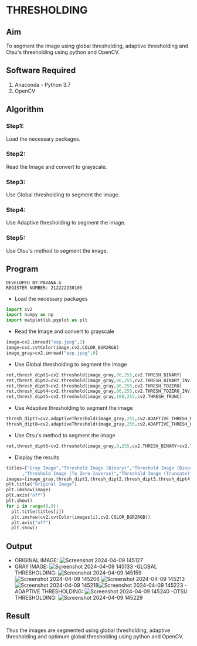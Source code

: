 # THRESHOLDING
## Aim
To segment the image using global thresholding, adaptive thresholding and Otsu's thresholding using python and OpenCV.

## Software Required
1. Anaconda - Python 3.7
2. OpenCV

## Algorithm

### Step1:
Load the necessary packages.
### Step2:
Read the Image and convert to grayscale.
### Step3:
Use Global thresholding to segment the image.
### Step4:
Use Adaptive thresholding to segment the image.
### Step5:
 Use Otsu's method to segment the image.
## Program
```
DEVELOPED BY:PAVANA.G
REGISTER NUMBER: 212222230105
```
- Load the necessary packages
```python
import cv2
import numpy as np
import matplotlib.pyplot as plt
```
- Read the Image and convert to grayscale
```python
image=cv2.imread("exp.jpeg",1)
image=cv2.cvtColor(image,cv2.COLOR_BGR2RGB)
image_gray=cv2.imread("exp.jpeg",0)
```
- Use Global thresholding to segment the image
```python
ret,thresh_dipt1=cv2.threshold(image_gray,86,255,cv2.THRESH_BINARY)
ret,thresh_dipt2=cv2.threshold(image_gray,86,255,cv2.THRESH_BINARY_INV)
ret,thresh_dipt3=cv2.threshold(image_gray,86,255,cv2.THRESH_TOZERO)
ret,thresh_dipt4=cv2.threshold(image_gray,86,255,cv2.THRESH_TOZERO_INV)
ret,thresh_dipt5=cv2.threshold(image_gray,100,255,cv2.THRESH_TRUNC)
```
- Use Adaptive thresholding to segment the image
```python
thresh_dipt7=cv2.adaptiveThreshold(image_gray,255,cv2.ADAPTIVE_THRESH_MEAN_C,cv2.THRESH_BINARY,11,2)
thresh_dipt8=cv2.adaptiveThreshold(image_gray,255,cv2.ADAPTIVE_THRESH_GAUSSIAN_C,cv2.THRESH_BINARY,11,2)
```
- Use Otsu's method to segment the image 
```python
ret,thresh_dipt6=cv2.threshold(image_gray,0,255,cv2.THRESH_BINARY+cv2.THRESH_OTSU)
```
- Display the results
```python
titles=["Gray Image","Threshold Image (Binary)","Threshold Image (Binary Inverse)","Threshold Image (To Zero)"
      ,"Threshold Image (To Zero-Inverse)","Threshold Image (Truncate)","Otsu","Adaptive Threshold (Mean)","Adaptive Threshold (Gaussian)"]
images=[image_gray,thresh_dipt1,thresh_dipt2,thresh_dipt3,thresh_dipt4,thresh_dipt5,thresh_dipt6,thresh_dipt7,thresh_dipt8]
plt.title("Original Image")
plt.imshow(image)
plt.axis("off")
plt.show()
for i in range(0,9):
  plt.title(titles[i])
  plt.imshow(cv2.cvtColor(images[i],cv2.COLOR_BGR2RGB))
  plt.axis("off")
  plt.show()
```
## Output
- ORIGINAL IMAGE:
![Screenshot 2024-04-09 145127](https://github.com/gpavana/THRESHOLDING-/assets/118787343/a17a51dd-89aa-4e51-9194-ec0a4300e7a9)
- GRAY IMAGE:
![Screenshot 2024-04-09 145133](https://github.com/gpavana/THRESHOLDING-/assets/118787343/7ab38b59-fa9a-485c-a16d-b67983a4cddf)
-GLOBAL THRESHOLDING:
![Screenshot 2024-04-09 145159](https://github.com/gpavana/THRESHOLDING-/assets/118787343/39b15e07-1346-4869-8e56-756d880c4efc)![Screenshot 2024-04-09 145206](https://github.com/gpavana/THRESHOLDING-/assets/118787343/7286a4d7-b1e0-44de-97cb-74ae0313f624)
![Screenshot 2024-04-09 145213](https://github.com/gpavana/THRESHOLDING-/assets/118787343/d2721127-dbbf-414b-bc25-d636fe9f1305)![Screenshot 2024-04-09 145218](https://github.com/gpavana/THRESHOLDING-/assets/118787343/d9d95269-285b-4017-8a83-6133b787d09a)![Screenshot 2024-04-09 145223](https://github.com/gpavana/THRESHOLDING-/assets/118787343/3ceb7f49-93b7-49b2-b586-64339bf06ca8)
-ADAPTIVE THRESHOLDING:
![Screenshot 2024-04-09 145240](https://github.com/gpavana/THRESHOLDING-/assets/118787343/4ea01256-a0db-4244-a592-af45c6b45233)
-OTSU THRESHOLDING:
![Screenshot 2024-04-09 145229](https://github.com/gpavana/THRESHOLDING-/assets/118787343/113ca1af-0140-407a-9af3-6b4cb1c845b9)

## Result
Thus the images are segmented using global thresholding, adaptive thresholding and optimum global thresholding using python and OpenCV.
